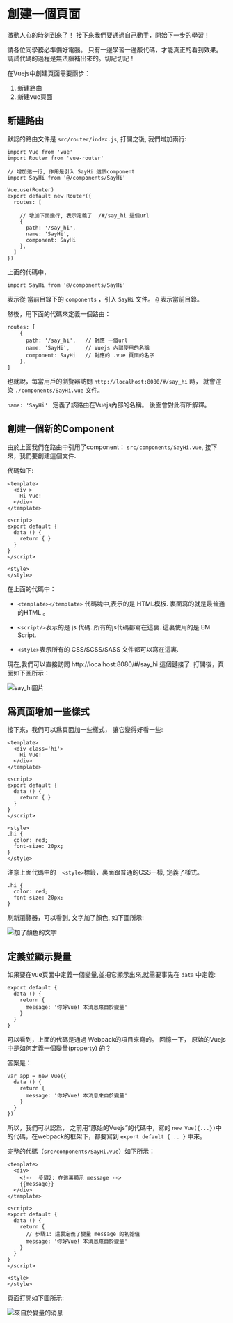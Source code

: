 # 創建一個頁面

激動人心的時刻到來了！ 接下來我們要通過自己動手，開始下一步的學習！

請各位同學務必準備好電腦。 只有一邊學習一邊敲代碼，才能真正的看到效果。 調試代碼的過程是無法腦補出來的。切記切記！

在Vuejs中創建頁面需要兩步：

1. 新建路由
2. 新建vue頁面

## 新建路由

默認的路由文件是 `src/router/index.js`, 打開之後, 我們增加兩行:

```
import Vue from 'vue'
import Router from 'vue-router'

// 增加這一行, 作用是引入 SayHi 這個component
import SayHi from '@/components/SayHi'

Vue.use(Router)
export default new Router({
  routes: [

    // 增加下面幾行, 表示定義了  /#/say_hi 這個url
    {
      path: '/say_hi',
      name: 'SayHi',
      component: SayHi
    },
  ]
})
```

上面的代碼中， 

```
import SayHi from '@/components/SayHi'
```

表示從 當前目錄下的 `components` ，引入 `SayHi` 文件。  `@` 表示當前目錄。

然後，用下面的代碼來定義一個路由：

```
routes: [
    {
      path: '/say_hi',   // 對應 一個url 
      name: 'SayHi',     // Vuejs 內部使用的名稱
      component: SayHi   // 對應的 .vue 頁面的名字
    },
]
```

也就說，每當用戶的瀏覽器訪問  `http://localhost:8080/#/say_hi` 時， 就會渲染 `./components/SayHi.vue` 文件。

`name: 'SayHi' ` 定義了該路由在Vuejs內部的名稱。 後面會對此有所解釋。



## 創建一個新的Component

由於上面我們在路由中引用了component： `src/components/SayHi.vue`, 接下來，我們要創建這個文件.

代碼如下:

```
<template>
  <div >
    Hi Vue!
  </div>
</template>

<script>
export default {
  data () {
    return { }
  }
}
</script>

<style>
</style>

```

在上面的代碼中： 

- `<template></template>` 代碼塊中,表示的是 HTML模板.  裏面寫的就是最普通的HTML 。 

- `<script/>`表示的是 js 代碼. 所有的js代碼都寫在這裏.  這裏使用的是 EM Script.

- `<style>`表示所有的 CSS/SCSS/SASS 文件都可以寫在這裏.

現在,我們可以直接訪問  http://localhost:8080/#/say_hi 這個鏈接了. 打開後，頁面如下圖所示：

![say_hi圖片](./images/vue_doc_say_hi_page.png)

## 爲頁面增加一些樣式

接下來，我們可以爲頁面加一些樣式， 讓它變得好看一些:

```
<template>
  <div class='hi'>
    Hi Vue!
  </div>
</template>

<script>
export default {
  data () {
    return { }
  }
}
</script>

<style>
.hi {
  color: red;
  font-size: 20px;
}
</style>
```

注意上面代碼中的　`<style>`標籤，裏面跟普通的CSS一樣, 定義了樣式。

```
.hi {
  color: red;
  font-size: 20px;
}
```

刷新瀏覽器，可以看到, 文字加了顏色, 如下圖所示:

![加了顏色的文字](./images/say_hi_with_style.png)

## 定義並顯示變量

如果要在vue頁面中定義一個變量,並把它顯示出來,就需要事先在 `data` 中定義:

```
export default {
  data () {
    return {
      message: '你好Vue! 本消息來自於變量'
    }
  }
}
```

可以看到，上面的代碼是通過 Webpack的項目來寫的。 回憶一下， 原始的Vuejs中是如何定義一個變量(property) 的？

答案是：
```
var app = new Vue({
  data () {
    return {
      message: '你好Vue! 本消息來自於變量'
    }
  }
})
```

所以，我們可以認爲， 之前用“原始的Vuejs”的代碼中，寫的 `new Vue({...})`中的代碼，在webpack的框架下，都要寫到 `export default { .. }` 中來。

完整的代碼（`src/components/SayHi.vue`）如下所示： 

```
<template>
  <div>
    <!--  步驟2: 在這裏顯示 message -->
    {{message}}
  </div>
</template>

<script>
export default {
  data () {
    return {
      // 步驟1: 這裏定義了變量 message 的初始值
      message: '你好Vue! 本消息來自於變量'
    }
  }
}
</script>

<style>
</style>
```

頁面打開如下圖所示:

![來自於變量的消息](./images/vue_page_show_variable.png)
